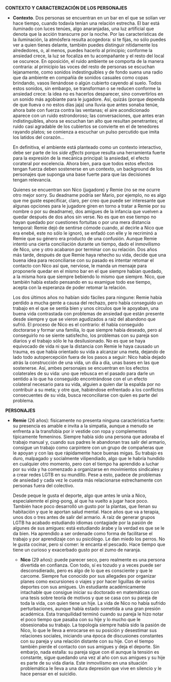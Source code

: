 **CONTEXTO Y CARACTERIZACIÓN DE LOS PERSONAJES**

-   **Contexto**. Dos personas se encuentran en un bar en el que se
    solían ver hace tiempo, cuando todavía tenían una relación estrecha.
    El bar está iluminado con luces tenúes, algo anaranjadas, una luz
    artificial que denota que la acción transcurre por la noche. Por las
    características de la iluminación, la atmósfera resulta acogedora:
    si te fijas, no sólo puedes ver a quien tienes delante, también
    puedes distinguir nítidamente los alrededores, o, al menos, puedes
    hacerlo al principio; conforme la ansiedad crece, la luz se focaliza
    en tu acompañante y el resto del local se oscurece. En oposición, el
    ruido ambiente se comporta de la manera contraria: al prinicipio las
    voces del resto de personas se escuchan lejanamente, como sonidos
    indestinguibles y de fondo suena una radio que da ambiente en
    compañía de sonidos casuales como copas brindando, vasos llenándose
    o algún cubierto cayendo al suelo. Todos estos sonidos, sin embargo,
    se transforman o se reducen conforme la ansiedad crece: la idea no
    es hacerlos desparecer, sino convertirlos en un sonido más agobiante
    para le jugadore. Así, quizás (porque dependa de que llueva o no
    estos días jaja) una lluvia que antes sonaba tenúe, ahora bate con
    fuerza contra las ventanas; el aire acondicionado aparece con un
    ruido estrondoroso; las conversaciones, que antes eran
    indistinguibles, ahora se escuchan tan alto que resultan
    penetrantes; el ruido casi agradable de los cubiertos se convierte
    en el de tenedores rayando platos; se comienza a escuchar un pulso
    percutido que imita los latidos del corazón…

    En definitiva, el ambiente está planteado como un contexto
    interactivo, debe ser parte de los *side effects* porque resulta una
    herramienta fuerte para la expresión de la mecánica principal: la
    ansiedad, el efecto corateral por excelencia. Ahora bien, para que
    todos estos efectos tengan fuerza deben sostenerse en un contexto,
    un background de los personajes que suponga una base fuerte para que
    las decisiones tengan relevancia.

    Quienes se encuentran son Nico (jugadore) y Remie (no se me ocurre
    otro mejor sorry. Su deadname podría ser Marío, por ejemplo, no es
    algo que me guste especificar, claro, per creo que puede ser
    interesante que algunas opciones para le jugadore giren en torno a
    tratar a Remie por su nombre o por su deadname), dos amigues de la
    infancia que vuelven a quedar después de dos años sin verse. No es
    que en ese tiempo no hayan quedado por cuestiones fortuitas o por
    una mera distancia temporal: Remie dejó de sentirse cómode cuando,
    al decirle a Nico que era enebé, este no sólo le ignoró, se enfadó
    con elle y le recriminó a Remie que su género era producto de una
    confusión. Aunque Remie intentó una cierta conciliación durante un
    tiempo, dado el inmovilismo de Nico, une y otro acabaron por
    terminar con su relación. Dos años más tarde, después de que Remie
    haya rehecho su vida, decide que una buena idea para reconciliarse
    con su pasado es intentar retomar el contacto con Nico así que,
    nerviose, le manda un mensaje para proponerle quedar en el mismo bar
    en el que siempre habían quedado, a la misma hora que siempre
    bebiendo lo mismo que siempre. Nico, que también había estado
    pensando en su examigue todo ese tiempo, acepta con la esperanza de
    poder retomar la relación.

    Los dos últimos años no habían sido fáciles para ningune: Remie
    había perdido a mucha gente a causa del rechazo, pero había
    conseguido un trabajo en el que se sentía bien y unos círculos que
    le apoyaban, una buena vida contrastada con problemas de ansiedad
    que están presente desde siempre y que se vieron agudizados a raíz
    del abandono que sufrió. El proceso de Nico es el contrario: él
    había conseguido doctorarse y formar una familia, lo que siempre
    había deseado, pero al conseguirlo no se siente satisfecho, los
    problemas con su pareja son diarios y el trabajo sólo le ha
    desilusionado. No es que se haya equivocado de vida ni que la
    distancia con Remie le haya causado un trauma, es que había
    orientado su vida a alcanzar una meta, dejando de lado todo
    autopercepción fuera de los pasos a seguir: Nico había dejado atrás
    la construcción de una vida, un día a día, unas bases en las que
    sostenerse. Así, ambes personajes se encuentran en los efectos
    colaterales de su vida: uno que rebusca en el pasado para darle un
    sentido a lo que ha conseguido encontrándose con el un efecto
    colateral necesario para su vida, alguien a quien dar la espalda por
    no contribuir a su meta; y otre que, habiéndose enfrentado a los
    conflictos consecuentes de su vida, busca reconciliarse con quien es
    parte del problema.

**PERSONAJES**

-   **Remie** (26 años): físicamente no presenta ninguna caractéristica
    fuerte: su presencia es amable e invita a la simpatía, aunque a
    menudo se enfrenta a la transfobia por ir vestide con ropa y
    complementos típicamente femeninos. Siempre había sido una persona
    que adoraba el trabajo manual y, cuando sus padres le abandonan tras
    salir del armario, consigue un trabajo como carpintere con un grupo
    de compañeras que le apoyan y con las que rápidamente hace buenas
    migas. Su trabajo es duro, malpagado y socialmente vilipendiado,
    algo que le habría hundido en cualquier otro momento, pero con el
    tiempo ha aprendido a luchar por su vida y ha comenzado a
    organizarse en movimientos sindicales y a crear redes LGTB en su
    mundillo. Pese a esto, padece de problemas de ansiedad y cada vez le
    cuesta más relacionarse estrechamente con personas fuera del
    colectivo.

    Desde peque le gusta el deporte, algo que antes le unía a Nico,
    especialemnte el ping-pong, al que ha vuelto a jugar hace poco.
    También hace poco desarrolló un gusto por la plantas, que llenan su
    habitación y que le aportan salud mental. Hace años que va a
    terapia, unos dos o tres antes de salir del armario. A raíz de
    generar grupos LGTB ha acabado estudiando idiomas contagiade por la
    pasión de algunes de sus amigues: está estudiando árabe y la verdad
    es que se le da bien. Ha aprendido a ser ordenade como forma de
    facilitarse el trabajo y por aprendizaje con su psicólogo. Le dan
    miedo los perros. No le gusta cocinar, pero sí comer: le encanta el
    pescado. Hace tiempo que tiene un curioso y exacerbado gusto por el
    zumo de naranja.

    -   **Nico** (29 años): puede parecer seco, pero realmente es una
        persona divertida en confianza. Con todo, sí es tozudo y a veces
        puede ser desconsdierado, pero es algo de lo que es consciente y
        que le carcome. Siempre fue conocido por sus allegades por
        organizar planes como excursiones o viajes y por hacer liguillas
        de varios deportes con sus amigues. Un estudiante académicamente
        intachable que consigue iniciar su doctorado en matemáticas con
        una tesis sobre teoría de motivos y que se casa con su pareja de
        toda la vida, con quien tiene un hije. La vida de Nico no había
        sufrido perturbaciones, aunque había estado sometida a una gran
        presión académica. Esta tranquilidad terminó cuando su pareja le
        hizo notar el poco tiempo que pasaba con su hije y lo mucho que
        le obsesionaba su trabajo. La topología siempre había sido la
        pasión de Nico, lo que le lleva a enrocarse en su posición y
        desestimar sus relaciones sociales, iniciando una época de
        discusiones constantes con su pareja y una relación distante con
        su hije. Con el tiempo también pierde el contacto con sus
        amigues y deja el deporte. Sin embarjo, nada estalla: su pareja
        sigue con él aunque la tensión es constante, sigue quedando una
        vez al año con sus amigues y su hije es parte de su vida diaria.
        Este inmovilismo en una situación problemática le lleva a una
        dura depresión que vive en silencio y le hace pensar en el
        suicidio.
